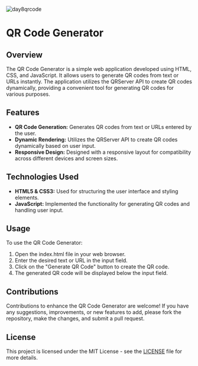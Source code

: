 ![day8qrcode](https://github.com/the-PrafulDesai/QRcodegenerator/assets/108045971/8e6ef6a9-5be7-44f1-8f0f-3959fa61d605)

# QR Code Generator

## Overview 
The QR Code Generator is a simple web application developed using HTML, CSS, and JavaScript. It allows users to generate QR codes from text or URLs instantly. The application utilizes the QRServer API to create QR codes dynamically, providing a convenient tool for generating QR codes for various purposes.

## Features
- **QR Code Generation:** Generates QR codes from text or URLs entered by the user.
- **Dynamic Rendering:** Utilizes the QRServer API to create QR codes dynamically based on user input.
- **Responsive Design:** Designed with a responsive layout for compatibility across different devices and screen sizes.

## Technologies Used
- **HTML5 & CSS3:** Used for structuring the user interface and styling elements.
- **JavaScript:** Implemented the functionality for generating QR codes and handling user input.

## Usage
To use the QR Code Generator:
1. Open the index.html file in your web browser.
2. Enter the desired text or URL in the input field.
3. Click on the "Generate QR Code" button to create the QR code.
4. The generated QR code will be displayed below the input field.

## Contributions
Contributions to enhance the QR Code Generator are welcome! If you have any suggestions, improvements, or new features to add, please fork the repository, make the changes, and submit a pull request.

## License
This project is licensed under the MIT License - see the [LICENSE](./LICENSE) file for more details.
